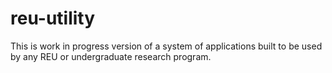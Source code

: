reu-utility
===========

This is work in progress version of a system of applications built to be used by any REU or undergraduate research program.
